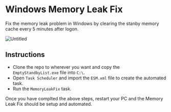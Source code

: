 # Windows Memory Leak Fix

Fix the memory leak problem in Windows by clearing the stanby memory cache every 5 minutes after logon.

![Untitled](https://user-images.githubusercontent.com/17615050/153669622-830ef734-af54-453b-84ff-1da3b4891ea7.png)

## Instructions

 * Clone the repo to wherever you want and copy the `EmptyStandbyList.exe` file into `C:\`.
 * Open `Task Scheduler` and import the `ESM.xml` file to create the automated task.
 * Run the `MemoryLeakFix` task.

 Once you have complted the above steps, restart your PC and the Memory Leak Fix should be setup and automated.
